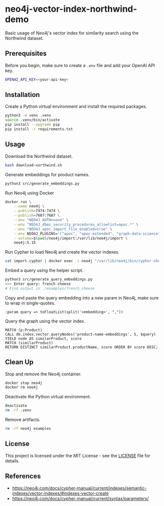 # neo4j-vector-index-northwind-demo
Basic usage of Neo4j's vector index for similarity search using the Northwind dataset.

## Prerequisites
Before you begin, make sure to create a `.env` file and add your OpenAI API key.
```sh
OPENAI_API_KEY=<your-api-key>
```

## Installation
Create a Python virtual environment and install the required packages.
```sh
python3 -m venv .venv
source .venv/bin/activate
pip install --upgrade pip
pip install -r requirements.txt
```

## Usage
Download the Northwind dataset.
```sh
bash download-northwind.sh
```

Generate embeddings for product names.
```sh
python3 src/generate_embeddings.py
```

Run Neo4j using Docker
```sh
docker run \
    --name neo4j \
    --publish=7474:7474 \
    --publish=7687:7687 \
    --env "NEO4J_AUTH=none" \
    --env "NEO4J_dbms_security_procedures_allowlist=apoc.*" \
    --env "NEO4J_apoc_import_file_enabled=true" \
    --env NEO4J_PLUGINS='["apoc", "apoc-extended", "graph-data-science"]' \
    --volume=$(pwd)/neo4j/import:/var/lib/neo4j/import \
    neo4j:5.15
```

Run Cypher to load Neo4j and create the vector indexes.
```sh
cat import.cypher | docker exec -i neo4j "/var/lib/neo4j/bin/cypher-shell"
```

Embed a query using the helper script.
```sh
python3 src/generate_query_embeddings.py
>>> Enter query: french cheese
# Find output in ./examples/french_cheese
```

Copy and paste the query embedding into a new param in Neo4j, make sure to wrap in single-quotes.
```cypher
:param query => toFloatList(split('<embedding>', ","))
```

Query the graph using the vector index.
```cypher
MATCH (p:Product)
CALL db.index.vector.queryNodes('product-name-embeddings', 5, $query)
YIELD node AS similarProduct, score
MATCH (similarProduct)
RETURN DISTINCT similarProduct.productName, score ORDER BY score DESC;
```

## Clean Up
Stop and remove the Neo4j container.
```sh
docker stop neo4j
docker rm neo4j
```

Deactivate the Python virtual environment.
```sh
deactivate
rm -rf .venv
```

Remove artifacts.
```sh
rm -rf neo4j examples
```

## License
This project is licensed under the MIT License - see the [LICENSE](LICENSE) file for details.

## References
- https://neo4j.com/docs/cypher-manual/current/indexes/semantic-indexes/vector-indexes/#indexes-vector-create
- https://neo4j.com/docs/cypher-manual/current/syntax/parameters/